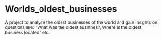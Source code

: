 # Worlds_oldest_businesses
A project to analyse the oldest businesses of the world and gain insights on questions like: "What was the oldest businnes?, Where is the oldest business located" etc.
